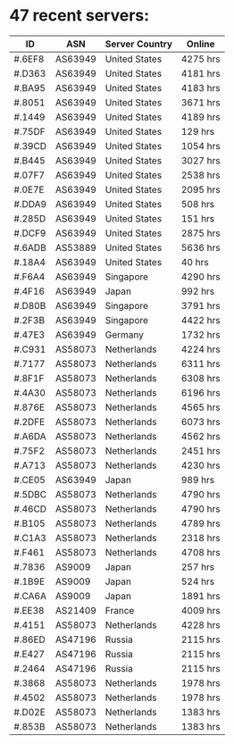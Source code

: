 # 47 recent servers:

| ID | ASN | Server Country | Online |
| ------ | ------ | ------ | ------ |
| #.6EF8 | AS63949 | United States | 4275 hrs |
| #.D363 | AS63949 | United States | 4181 hrs |
| #.BA95 | AS63949 | United States | 4183 hrs |
| #.8051 | AS63949 | United States | 3671 hrs |
| #.1449 | AS63949 | United States | 4189 hrs |
| #.75DF | AS63949 | United States | 129 hrs |
| #.39CD | AS63949 | United States | 1054 hrs |
| #.B445 | AS63949 | United States | 3027 hrs |
| #.07F7 | AS63949 | United States | 2538 hrs |
| #.0E7E | AS63949 | United States | 2095 hrs |
| #.DDA9 | AS63949 | United States | 508 hrs |
| #.285D | AS63949 | United States | 151 hrs |
| #.DCF9 | AS63949 | United States | 2875 hrs |
| #.6ADB | AS53889 | United States | 5636 hrs |
| #.18A4 | AS63949 | United States | 40 hrs |
| #.F6A4 | AS63949 | Singapore | 4290 hrs |
| #.4F16 | AS63949 | Japan | 992 hrs |
| #.D80B | AS63949 | Singapore | 3791 hrs |
| #.2F3B | AS63949 | Singapore | 4422 hrs |
| #.47E3 | AS63949 | Germany | 1732 hrs |
| #.C931 | AS58073 | Netherlands | 4224 hrs |
| #.7177 | AS58073 | Netherlands | 6311 hrs |
| #.8F1F | AS58073 | Netherlands | 6308 hrs |
| #.4A30 | AS58073 | Netherlands | 6196 hrs |
| #.876E | AS58073 | Netherlands | 4565 hrs |
| #.2DFE | AS58073 | Netherlands | 6073 hrs |
| #.A6DA | AS58073 | Netherlands | 4562 hrs |
| #.75F2 | AS58073 | Netherlands | 2451 hrs |
| #.A713 | AS58073 | Netherlands | 4230 hrs |
| #.CE05 | AS63949 | Japan | 989 hrs |
| #.5DBC | AS58073 | Netherlands | 4790 hrs |
| #.46CD | AS58073 | Netherlands | 4790 hrs |
| #.B105 | AS58073 | Netherlands | 4789 hrs |
| #.C1A3 | AS58073 | Netherlands | 2318 hrs |
| #.F461 | AS58073 | Netherlands | 4708 hrs |
| #.7836 | AS9009 | Japan | 257 hrs |
| #.1B9E | AS9009 | Japan | 524 hrs |
| #.CA6A | AS9009 | Japan | 1891 hrs |
| #.EE38 | AS21409 | France | 4009 hrs |
| #.4151 | AS58073 | Netherlands | 4228 hrs |
| #.86ED | AS47196 | Russia | 2115 hrs |
| #.E427 | AS47196 | Russia | 2115 hrs |
| #.2464 | AS47196 | Russia | 2115 hrs |
| #.3868 | AS58073 | Netherlands | 1978 hrs |
| #.4502 | AS58073 | Netherlands | 1978 hrs |
| #.D02E | AS58073 | Netherlands | 1383 hrs |
| #.853B | AS58073 | Netherlands | 1383 hrs |

